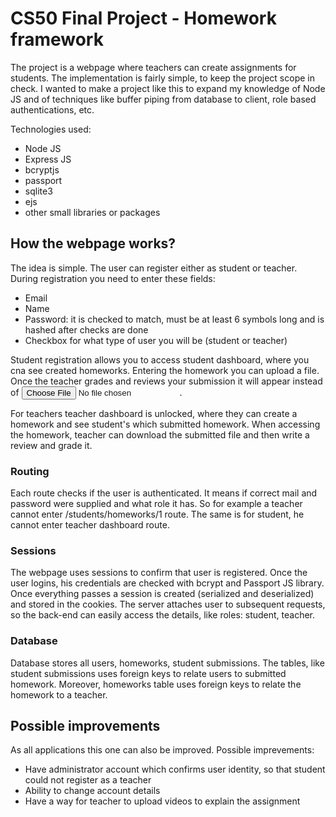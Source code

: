 # CS50 Final Project - Homework framework

The project is a webpage where teachers can create assignments for students. The implementation is fairly simple, to keep the project scope in check. I wanted to make a project like this to expand my knowledge of Node JS and of techniques like buffer piping from database to client, role based authentications, etc.

Technologies used:

- Node JS
- Express JS
- bcryptjs
- passport
- sqlite3
- ejs
- other small libraries or packages

## How the webpage works?

The idea is simple. The user can register either as student or teacher. During registration you need to enter these fields:

- Email
- Name
- Password: it is checked to match, must be at least 6 symbols long and is hashed after checks are done
- Checkbox for what type of user you will be (student or teacher)

Student registration allows you to access student dashboard, where you cna see created homeworks. Entering the homework you can upload a file. Once the teacher grades and reviews your submission it will appear instead of <input type="file">.

For teachers teacher dashboard is unlocked, where they can create a homework and see student's which submitted homework. When accessing the homework, teacher can download the submitted file and then write a review and grade it.

### Routing

Each route checks if the user is authenticated. It means if correct mail and password were supplied and what role it has. So for example a teacher cannot enter /students/homeworks/1 route. The same is for student, he cannot enter teacher dashboard route.

### Sessions

The webpage uses sessions to confirm that user is registered. Once the user logins, his credentials are checked with bcrypt and Passport JS library. Once everything passes a session is created (serialized and deserialized) and stored in the cookies. The server attaches user to subsequent requests, so the back-end can easily access the details, like roles: student, teacher.

### Database

Database stores all users, homeworks, student submissions. The tables, like student submissions uses foreign keys to relate users to submitted homework. Moreover, homeworks table uses foreign keys to relate the homework to a teacher.

## Possible improvements

As all applications this one can also be improved. Possible imprevements:

- Have administrator account which confirms user identity, so that student could not register as a teacher
- Ability to change account details
- Have a way for teacher to upload videos to explain the assignment
